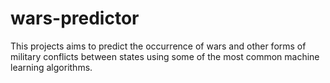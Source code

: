 # wars-predictor
This projects aims to predict the occurrence of wars and other forms of military conflicts between states using some of the most common machine learning algorithms.

